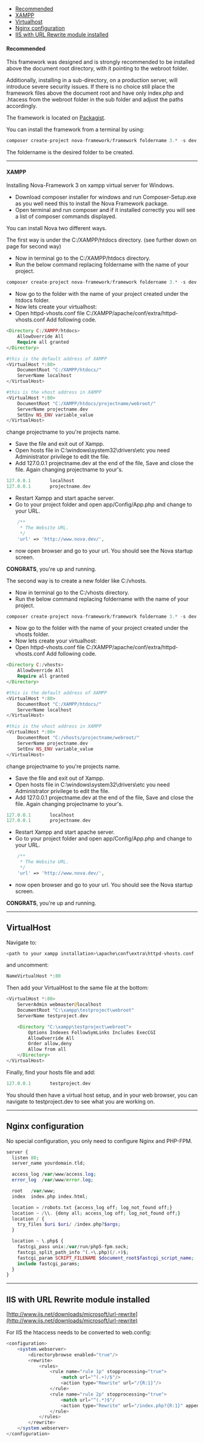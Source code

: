 - [Recommended](#recommended)
- [XAMPP](#xampp)
- [Virtualhost](#virtualhost)
- [Nginx configuration](#nginx-configuration)
- [IIS with URL Rewrite module installed](#iis-with-url-rewrite-module-installed)

<a name='recommended'></a>
#### Recommended
This framework was designed and is strongly recommended to be installed above the document root directory, with it pointing to the webroot folder.

Additionally, installing in a sub-directory, on a production server, will introduce severe security issues. If there is no choice still place the framework files above the document root and have only index.php and .htacess from the webroot folder in the sub folder and adjust the paths accordingly.

The framework is located on [Packagist](https://packagist.org/packages/nova-framework/framework).

You can install the framework from a terminal by using:

```php
composer create-project nova-framework/framework foldername 3.* -s dev
```

The foldername is the desired folder to be created.

---
<a name='xampp'></a>
#### XAMPP

Installing Nova-Framework 3 on xampp virtual server for Windows.

- Download composer installer for windows and run Composer-Setup.exe as you well need this to install the Nova Framework package.
- Open terminal and run composer and if it installed correctly you will see a list of composer commands displayed.

You can install Nova two different ways.

The first way is under the C:/XAMPP/htdocs directory. (see further down on page for second way)

- Now in terminal go to the C:/XAMPP/htdocs directory.
- Run the below command replacing foldername with the name of your project.

```php
composer create-project nova-framework/framework foldername 3.* -s dev
```

- Now go to the folder with the name of your project created under the htdocs folder.
- Now lets create your virtualhost:
- Open httpd-vhosts.conf file C:/XAMPP/apache/conf/extra/httpd-vhosts.conf Add following code.

```php
<Directory C:/XAMPP/htdocs>
    AllowOverride All
    Require all granted
</Directory>

#this is the default address of XAMPP
<VirtualHost *:80>
    DocumentRoot "C:/XAMPP/htdocs/"
    ServerName localhost
</VirtualHost>

#this is the vhost address in XAMPP
<VirtualHost *:80>
    DocumentRoot "C:/XAMPP/htdocs/projectname/webroot/"
    ServerName projectname.dev
    SetEnv NS_ENV variable_value
</VirtualHost>
```

change projectname to you're projects name.

- Save the file and exit out of Xampp.
- Open hosts file in C:\windows\system32\drivers\etc you need Administrator privilege to edit the file.
- Add 127.0.0.1    projectname.dev at the end of the file, Save and close the file.  Again changing projectname to your's.

```php
127.0.0.1       localhost
127.0.0.1       projectname.dev
```

- Restart Xampp and start apache server.
- Go to your project folder and open app/Config/App.php and change to your URL.

```php
    /**
     * The Website URL.
     */
    'url' => 'http://www.nova.dev/',
```

- now open browser and go to your url.  You should see the Nova startup screen.

**CONGRATS**, you're up and running.

The second way is to create a new folder like C:/vhosts.

- Now in terminal go to the C:/vhosts directory.
- Run the below command replacing foldername with the name of your project.

```php
composer create-project nova-framework/framework foldername 3.* -s dev
```

- Now go to the folder with the name of your project created under the vhosts folder.
- Now lets create your virtualhost:
- Open httpd-vhosts.conf file C:/XAMPP/apache/conf/extra/httpd-vhosts.conf Add following code.

```php
<Directory C:/vhosts>
    AllowOverride All
    Require all granted
</Directory>

#this is the default address of XAMPP
<VirtualHost *:80>
    DocumentRoot "C:/XAMPP/htdocs/"
    ServerName localhost
</VirtualHost>

#this is the vhost address in XAMPP
<VirtualHost *:80>
    DocumentRoot "C:/vhosts/projectname/webroot/"
    ServerName projectname.dev
    SetEnv NS_ENV variable_value
</VirtualHost>
```

change projectname to you're projects name.

- Save the file and exit out of Xampp.
- Open hosts file in C:\windows\system32\drivers\etc you need Administrator privilege to edit the file.
- Add 127.0.0.1 projectname.dev at the end of the file, Save and close the file.  Again changing projectname to your's.

```php
127.0.0.1       localhost
127.0.0.1       projectname.dev
```

- Restart Xampp and start apache server.
- Go to your project folder and open app/Config/App.php and change to your URL.

```php
    /**
     * The Website URL.
     */
    'url' => 'http://www.nova.dev/',
```

 - now open browser and go to your url.  You should see the Nova startup screen.

**CONGRATS**, you're up and running.

---

<a name='virtualhost'></a>
## VirtualHost

Navigate to:

```php
<path to your xampp installation>\apache\conf\extra\httpd-vhosts.conf
```

and uncomment:

```php
NameVirtualHost *:80
```

Then add your VirtualHost to the same file at the bottom:

```php
<VirtualHost *:80>
    ServerAdmin webmaster@localhost
    DocumentRoot "C:\xampp\testproject\webroot"
    ServerName testproject.dev

    <Directory "C:\xampp\testproject\webroot">
        Options Indexes FollowSymLinks Includes ExecCGI
        AllowOverride All
        Order allow,deny
        Allow from all
    </Directory>
</VirtualHost>
```

Finally, find your hosts file and add:

```php
127.0.0.1       testproject.dev
```

You should then have a virtual host setup, and in your web browser, you can navigate to testproject.dev to see what you are working on.

---

<a name='nginx-configuration'></a>
## Nginx configuration

No special configuration, you only need to configure Nginx and PHP-FPM.

```php
server {
  listen 80;
  server_name yourdomain.tld;

  access_log /var/www/access.log;
  error_log  /var/www/error.log;

  root   /var/www;
  index  index.php index.html;

  location = /robots.txt {access_log off; log_not_found off;}
  location ~ /\\. {deny all; access_log off; log_not_found off;}
  location / {
    try_files $uri $uri/ /index.php?$args;
  }

  location ~ \.php$ {
    fastcgi_pass unix:/var/run/php5-fpm.sock;
    fastcgi_split_path_info ^(.+\.php)(/.+)$;
    fastcgi_param SCRIPT_FILENAME $document_root$fastcgi_script_name;
    include fastcgi_params;
  }
}
```

---
<a name='iis-with-url-rewrite-module-installed'></a>
## IIS with URL Rewrite module installed

[http://www.iis.net/downloads/microsoft/url-rewrite](http://www.iis.net/downloads/microsoft/url-rewrite)

For IIS the htaccess needs to be converted to web.config:

```php
<configuration>
    <system.webserver>
        <directorybrowse enabled="true"/>
        <rewrite>
            <rules>
                <rule name="rule 1p" stopprocessing="true">
                    <match url="^(.+)/$"/>
                    <action type="Rewrite" url="/{R:1}"/>
                </rule>
                <rule name="rule 2p" stopprocessing="true">
                    <match url="^(.*)$"/
                    <action type="Rewrite" url="/index.php?{R:1}" appendquerystring="true"/>
                </rule>
            </rules>
        </rewrite>
    </system.webserver>
</configuration>
```
